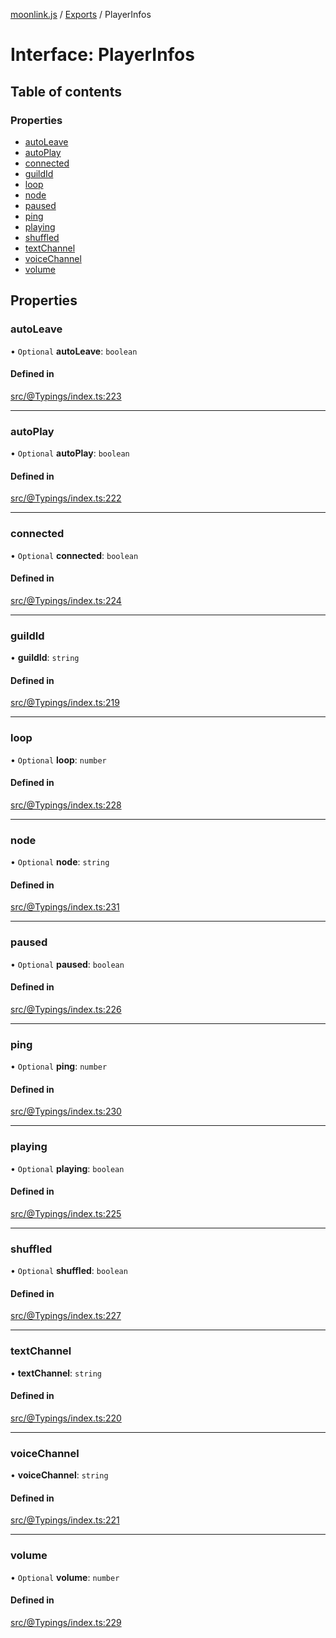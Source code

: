 [moonlink.js](../README.md) / [Exports](../modules.md) / PlayerInfos

# Interface: PlayerInfos

## Table of contents

### Properties

- [autoLeave](PlayerInfos.md#autoleave)
- [autoPlay](PlayerInfos.md#autoplay)
- [connected](PlayerInfos.md#connected)
- [guildId](PlayerInfos.md#guildid)
- [loop](PlayerInfos.md#loop)
- [node](PlayerInfos.md#node)
- [paused](PlayerInfos.md#paused)
- [ping](PlayerInfos.md#ping)
- [playing](PlayerInfos.md#playing)
- [shuffled](PlayerInfos.md#shuffled)
- [textChannel](PlayerInfos.md#textchannel)
- [voiceChannel](PlayerInfos.md#voicechannel)
- [volume](PlayerInfos.md#volume)

## Properties

### autoLeave

• `Optional` **autoLeave**: `boolean`

#### Defined in

[src/@Typings/index.ts:223](https://github.com/Ecliptia/moonlink.js/blob/a19be7d/src/@Typings/index.ts#L223)

___

### autoPlay

• `Optional` **autoPlay**: `boolean`

#### Defined in

[src/@Typings/index.ts:222](https://github.com/Ecliptia/moonlink.js/blob/a19be7d/src/@Typings/index.ts#L222)

___

### connected

• `Optional` **connected**: `boolean`

#### Defined in

[src/@Typings/index.ts:224](https://github.com/Ecliptia/moonlink.js/blob/a19be7d/src/@Typings/index.ts#L224)

___

### guildId

• **guildId**: `string`

#### Defined in

[src/@Typings/index.ts:219](https://github.com/Ecliptia/moonlink.js/blob/a19be7d/src/@Typings/index.ts#L219)

___

### loop

• `Optional` **loop**: `number`

#### Defined in

[src/@Typings/index.ts:228](https://github.com/Ecliptia/moonlink.js/blob/a19be7d/src/@Typings/index.ts#L228)

___

### node

• `Optional` **node**: `string`

#### Defined in

[src/@Typings/index.ts:231](https://github.com/Ecliptia/moonlink.js/blob/a19be7d/src/@Typings/index.ts#L231)

___

### paused

• `Optional` **paused**: `boolean`

#### Defined in

[src/@Typings/index.ts:226](https://github.com/Ecliptia/moonlink.js/blob/a19be7d/src/@Typings/index.ts#L226)

___

### ping

• `Optional` **ping**: `number`

#### Defined in

[src/@Typings/index.ts:230](https://github.com/Ecliptia/moonlink.js/blob/a19be7d/src/@Typings/index.ts#L230)

___

### playing

• `Optional` **playing**: `boolean`

#### Defined in

[src/@Typings/index.ts:225](https://github.com/Ecliptia/moonlink.js/blob/a19be7d/src/@Typings/index.ts#L225)

___

### shuffled

• `Optional` **shuffled**: `boolean`

#### Defined in

[src/@Typings/index.ts:227](https://github.com/Ecliptia/moonlink.js/blob/a19be7d/src/@Typings/index.ts#L227)

___

### textChannel

• **textChannel**: `string`

#### Defined in

[src/@Typings/index.ts:220](https://github.com/Ecliptia/moonlink.js/blob/a19be7d/src/@Typings/index.ts#L220)

___

### voiceChannel

• **voiceChannel**: `string`

#### Defined in

[src/@Typings/index.ts:221](https://github.com/Ecliptia/moonlink.js/blob/a19be7d/src/@Typings/index.ts#L221)

___

### volume

• `Optional` **volume**: `number`

#### Defined in

[src/@Typings/index.ts:229](https://github.com/Ecliptia/moonlink.js/blob/a19be7d/src/@Typings/index.ts#L229)
